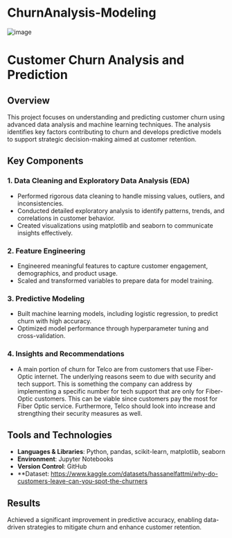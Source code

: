 # ChurnAnalysis-Modeling

![image](https://github.com/user-attachments/assets/103b69b3-ba9a-4b35-aa29-91331ee2e92f)



# Customer Churn Analysis and Prediction

## Overview  
This project focuses on understanding and predicting customer churn using advanced data analysis and machine learning techniques. The analysis identifies key factors contributing to churn and develops predictive models to support strategic decision-making aimed at customer retention.

## Key Components  

### 1. **Data Cleaning and Exploratory Data Analysis (EDA)**  
- Performed rigorous data cleaning to handle missing values, outliers, and inconsistencies.  
- Conducted detailed exploratory analysis to identify patterns, trends, and correlations in customer behavior.  
- Created visualizations using matplotlib and seaborn to communicate insights effectively.  

### 2. **Feature Engineering**  
- Engineered meaningful features to capture customer engagement, demographics, and product usage.  
- Scaled and transformed variables to prepare data for model training.  

### 3. **Predictive Modeling**  
- Built machine learning models, including logistic regression, to predict churn with high accuracy.  
- Optimized model performance through hyperparameter tuning and cross-validation.  

### 4. **Insights and Recommendations**  
- A main portion of churn for Telco are from customers that use Fiber-Optic internet. The underlying reasons seem to due with security and tech support. This is something the company can address by implementing a specific number for tech support that are only for Fiber-Optic customers. This can be viable since customers pay the most for Fiber Optic service. Furthermore, Telco should look into increase and strengthing their security measures as well. 
  
## Tools and Technologies  
- **Languages & Libraries**: Python, pandas, scikit-learn, matplotlib, seaborn  
- **Environment**: Jupyter Notebooks  
- **Version Control**: GitHub
- **Dataset: https://www.kaggle.com/datasets/hassanelfattmi/why-do-customers-leave-can-you-spot-the-churners

## Results  
Achieved a significant improvement in predictive accuracy, enabling data-driven strategies to mitigate churn and enhance customer retention.



